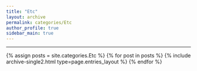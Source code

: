 ```yaml
---
title: "Etc"
layout: archive
permalink: categories/Etc
author_profile: true
sidebar_main: true
---
```


<!-- 공백이 포함되어 있는 카테고리 이름의 경우 site.categories.['a b c'] 이런식으로! -->

***

{% assign posts = site.categories.Etc %}
{% for post in posts %} {% include archive-single2.html type=page.entries_layout %} {% endfor %}
